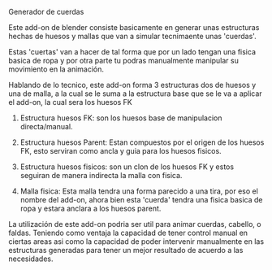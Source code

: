 Generador de cuerdas

Este add-on de blender consiste basicamente en generar unas estructuras hechas de huesos y mallas que van a simular tecnimaente unas 'cuerdas'.

Estas 'cuertas' van a hacer de tal forma que por un lado tengan una fisica basica de ropa y por otra parte tu podras manualmente manipular su movimiento en la animación.

Hablando de lo tecnico, este add-on forma 3 estructuras dos de huesos y una de malla, a la cual se le suma a la estructura base que se le va a aplicar el add-on, la cual sera los  huesos FK

1. Estructura huesos FK: son los huesos base de manipulacion directa/manual.

2. Estructura huesos Parent: Estan compuestos por el origen de los huesos FK, esto serviran como ancla y guia para los huesos fisicos.
 
3. Estructura huesos fisicos: son un clon de los huesos FK y estos seguiran de manera indirecta la malla con fisica.

4. Malla fisica: Esta malla tendra una forma parecido a una tira, por eso el nombre del add-on, ahora bien esta 'cuerda' tendra una fisica basica de ropa y estara anclara a los huesos parent. 

La utilización de este add-on podria ser util para animar cuerdas, cabello, o faldas. Teniendo como ventaja la capacidad de tener control manual en ciertas areas asi como la capacidad de poder intervenir manualmente 
en las estructuras generadas para tener un mejor resultado de acuerdo a las necesidades.







